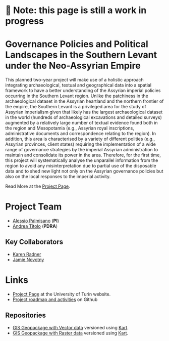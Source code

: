# 🚧 Note: this page is still a work in progress

# Governance Policies and Political Landscapes in the Southern Levant under the Neo-Assyrian Empire

This planned two-year project will make use of a holistic approach integrating archaeological, textual and geographical data into a spatial framework to have a better understanding of the Assyrian imperial policies occurring in the Southern Levant region. Unlike the patchiness in the archaeological dataset in the Assyrian heartland and the northern frontier of the empire, the Southern Levant is a privileged area for the study of Assyrian imperialism given that likely has the largest archaeological dataset in the world (hundreds of archaeological excavations and detailed surveys) augmented by a relatively large number of textual evidence found both in the region and Mesopotamia (e.g., Assyrian royal inscriptions, administrative documents and correspondence relating to the region). In addition, this area is characterised by a variety of different polities (e.g., Assyrian provinces, client states) requiring the implementation of a wide range of governance strategies by the imperial Assyrian administration to maintain and consolidate its power in the area. Therefore, for the first time, this project will systematically analyse the unparallel information from the region to avoid any misinterpretation due to partial use of the disposable data and to shed new light not only on the Assyrian governance policies but also on the local responses to the imperial activity. 

Read More at the [Project Page](https://www.dipstudistorici.unito.it/do/progetti.pl/Show?_id=0sk8).

# Project Team

- [Alessio Palmisano](https://github.com/apalmisano82) (**PI**)
- [Andrea Titolo](https://github.com/andreatitolo) (**PDRA**)

## Key Collaborators

- [Karen Radner](https://www.en.ag.geschichte.uni-muenchen.de/staff/staff/radner/index.html)
- [Jamie Novotny](https://www.en.ag.geschichte.uni-muenchen.de/staff/staff/novotny/index.html)

# Links

- [Project Page](https://www.dipstudistorici.unito.it/do/progetti.pl/Show?_id=0sk8) at the University of Turin website.
- [Project roadmap and activities](https://github.com/orgs/UnitoAssyrianGovernance/projects/5) on Github

## Repositories

- [GIS Geopackage with Vector data](https://github.com/UnitoAssyrianGovernance/GISVectors) versioned using [Kart](https://kartproject.org/).
- [GIS Geopackage with Raster data](https://github.com/UnitoAssyrianGovernance/GISRasters) versioned using [Kart](https://kartproject.org/).

